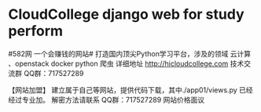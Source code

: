 # CloudCollege django web for study perform
#582网 一个会赚钱的网站#
打造国内顶尖Python学习平台，涉及的领域 云计算 、openstack docker python 爬虫
详细地址 http://hicloudcollege.com 技术交流群 QQ群：717527289

【网站加盟】
建立属于自己等网站，提供代码下载，其中./app01/views.py 已经经过专业加。
解密方法请联系 QQ群：717527289 网站价格面议
